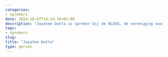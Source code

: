 ```yaml
---
categories:
- sprekers
date: 2024-10-07T14:24:34+02:00
description: "Joyatee Datta is spreker bij de NLUUG, de vereniging voor open systemen en open standaarden. Lees meer over deze spreker."
tags:
- sprekers
slug:
title: "Joyatee Datta"
type: person
---
```


